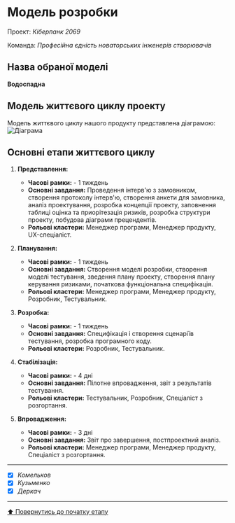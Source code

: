 # Модель розробки

Проект: *Кіберпанк 2069*

Команда: *Професійна єдність новаторських інженерів створювачів*

## Назва обраної моделі

**Водоспадна**

## Модель життєвого циклу проекту

Модель життєвого циклу нашого продукту представлена діаграмою:
![Діаграма](/docs/2.Planning/other/"Модель_ЖЦ.png")

## Основні етапи життєвого циклу

1. **Представлення:**
   - **Часові рамки:** - 1 тиждень
   - **Основні завдання:** Проведення інтерв'ю з замовником, створення протоколу інтерв'ю, створення анкети для замовника, аналіз проектування, розробка концепції проекту, заповнення таблиці оцінка та приорітезація ризиків, розробка структури проекту, побудова діаграми прецендентів.
   - **Рольові кластери:** Менеджер програми, Менеджер продукту, UX-спеціаліст.

2. **Планування:**
   - **Часові рамки:** - 1 тиждень
   - **Основні завдання:** Створення моделі розробки, створення моделі тестування, зведення плану проекту, створення плану керування ризиками, початкова функціональна специфікація.
   - **Рольові кластери:** Менеджер програми, Менеджер продукту, Розробник, Тестувальник.

3. **Розробка:**
   - **Часові рамки:** - 1 тиждень
   - **Основні завдання:** Специфікація і створення сценаріїв тестування, розробка програмного коду.
   - **Рольові кластери:** Розробник, Тестувальник.

4. **Стабілізація:**
   - **Часові рамки:** - 4 дні
   - **Основні завдання:** Пілотне впровадження, звіт з результатів тестування.
   - **Рольові кластери:** Тестувальник, Розробник, Спеціаліст з розгортання.

5. **Впровадження:**
   - **Часові рамки:** - 3 дні
   - **Основні завдання:** Звіт про завершення, постпроектний аналіз.
   - **Рольові кластери:** Менеджер програми, Менеджер продукту, Спеціаліст з розгортання.

---

- [X] *Комельков*
- [X] *Кузьменко*
- [X] *Деркач*

---
[:arrow_up: Повернутись до початку етапу](/docs/2.Planning/README.md)
